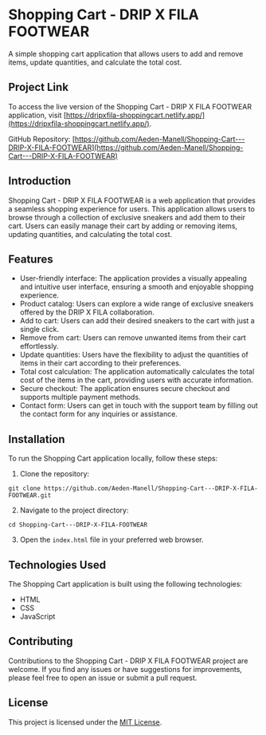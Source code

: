 # Shopping Cart - DRIP X FILA FOOTWEAR
 A  simple shopping cart application that allows users to add and remove items, update quantities, and calculate the total cost.

## Project Link
To access the live version of the Shopping Cart - DRIP X FILA FOOTWEAR application, visit [https://dripxfila-shoppingcart.netlify.app/](https://dripxfila-shoppingcart.netlify.app/).

GitHub Repository: [https://github.com/Aeden-Manell/Shopping-Cart---DRIP-X-FILA-FOOTWEAR](https://github.com/Aeden-Manell/Shopping-Cart---DRIP-X-FILA-FOOTWEAR)

## Introduction
Shopping Cart - DRIP X FILA FOOTWEAR is a web application that provides a seamless shopping experience for users. This application allows users to browse through a collection of exclusive sneakers and add them to their cart. Users can easily manage their cart by adding or removing items, updating quantities, and calculating the total cost.

## Features
- User-friendly interface: The application provides a visually appealing and intuitive user interface, ensuring a smooth and enjoyable shopping experience.
- Product catalog: Users can explore a wide range of exclusive sneakers offered by the DRIP X FILA collaboration.
- Add to cart: Users can add their desired sneakers to the cart with just a single click.
- Remove from cart: Users can remove unwanted items from their cart effortlessly.
- Update quantities: Users have the flexibility to adjust the quantities of items in their cart according to their preferences.
- Total cost calculation: The application automatically calculates the total cost of the items in the cart, providing users with accurate information.
- Secure checkout: The application ensures secure checkout and supports multiple payment methods.
- Contact form: Users can get in touch with the support team by filling out the contact form for any inquiries or assistance.

## Installation
To run the Shopping Cart application locally, follow these steps:

1. Clone the repository:

```shell
git clone https://github.com/Aeden-Manell/Shopping-Cart---DRIP-X-FILA-FOOTWEAR.git
```

2. Navigate to the project directory:

```shell
cd Shopping-Cart---DRIP-X-FILA-FOOTWEAR
```

3. Open the `index.html` file in your preferred web browser.

## Technologies Used
The Shopping Cart application is built using the following technologies:

- HTML
- CSS
- JavaScript

## Contributing
Contributions to the Shopping Cart - DRIP X FILA FOOTWEAR project are welcome. If you find any issues or have suggestions for improvements, please feel free to open an issue or submit a pull request.

## License
This project is licensed under the [MIT License](https://github.com/Aeden-Manell/Shopping-Cart---DRIP-X-FILA-FOOTWEAR/blob/main/LICENSE).

